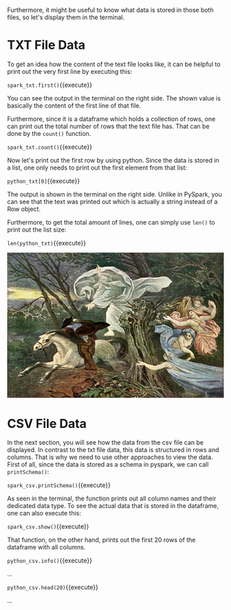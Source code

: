 Furthermore, it might be useful to know what data is stored in those both files, so let's display them in the terminal. 

# TXT File Data

To get an idea how the content of the text file looks like, it can be helpful to print out the very first line by executing this:

`spark_txt.first()`{{execute}}

You can see the output in the terminal on the right side. The shown value is basically the content of the first line of that file.

Furthermore, since it is a dataframe which holds a collection of rows, one can print out the total number of rows that the text file has. That can be done by the `count()` function.

`spark_txt.count()`{{execute}}

Now let's print out the first row by using python. Since the data is stored in a list, one only needs to print out the first element from that list:

`python_txt[0]`{{execute}}

The output is shown in the terminal on the right side. Unlike in PySpark, you can see that the text was printed out which is actually a string instead of a Row object.

Furthermore, to get the total amount of lines, one can simply use `len()` to print out the list size:

`len(python_txt)`{{execute}}

![Erlking Portrait](./assets/erlking.jpg)

# CSV File Data

In the next section, you will see how the data from the csv file can be displayed. In contrast to the txt file data, this data is structured in rows and columns. That is why we need to use other approaches to view the data. First of all, since the data is stored as a schema in pyspark, we can call `printSchema()`:

`spark_csv.printSchema()`{{execute}}

As seen in the terminal, the function prints out all column names and their dedicated data type. To see the actual data that is stored in the dataframe, one can also execute this:

`spark_csv.show()`{{execute}}

That function, on the other hand, prints out the first 20 rows of the dataframe with all columns.

`python_csv.info()`{{execute}}

...

`python_csv.head(20)`{{execute}}

...